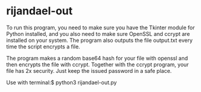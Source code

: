 # rijandael-out

To run this program, you need to make sure you have the Tkinter module for Python installed, and you also need to make sure 
OpenSSL and ccrypt are installed on your system. The program also outputs the file output.txt every time the script encrypts a file.

The program makes a random base64 hash for your file with openssl and then encrypts the file with ccrypt. Together with the ccrypt program, 
your file has 2x security. Just keep the issued password in a safe place.

Use with terminal:$ python3 rijandael-out.py

